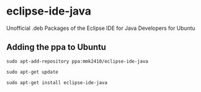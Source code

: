 # eclipse-ide-java
Unofficial .deb Packages of the Eclipse IDE for Java Developers for Ubuntu

## Adding the ppa to Ubuntu

``sudo apt-add-repository ppa:mmk2410/eclipse-ide-java``

``sudo apt-get update``

``sudo apt-get install eclipse-ide-java``
